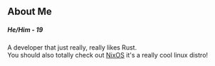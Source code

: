 ## About Me
#####  He/Him - 19<br>
A developer that just really, really likes Rust.<br>
You should also totally check out [NixOS](https://nixos.org/) it's a really cool linux distro!
